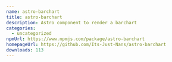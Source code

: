 ```yaml
---
name: astro-barchart
title: astro-barchart
description: Astro component to render a barchart
categories:
  - uncategorized
npmUrl: https://www.npmjs.com/package/astro-barchart
homepageUrl: https://github.com/Its-Just-Nans/astro-barchart
downloads: 113
---
```

